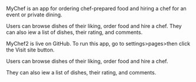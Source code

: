 MyChef is an app for ordering chef-prepared food and hiring a chef for an event or private dining.

Users can browse dishes of their liking, order food and hire a chef. They can also iew a list of dishes, their rating, and comments.

MyChef2 is live on GitHub. To run this app, go to settings>pages>then click the Visit site button.

Users can browse dishes of their liking, order food and hire a chef.

They can also iew a list of dishes, their rating, and comments.

